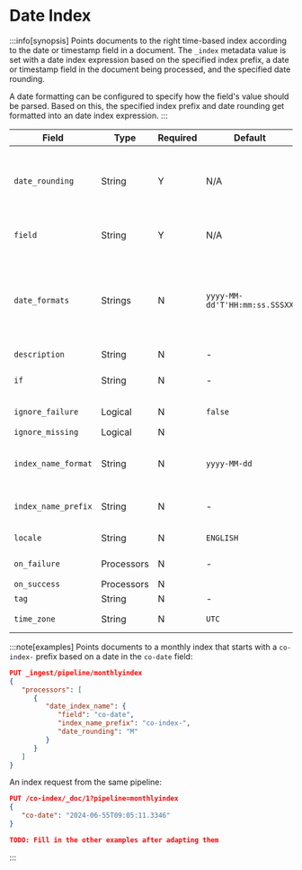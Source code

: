 # Date Index

:::info[synopsis]
Points documents to the right time-based index according to the date or timestamp field in a document. The `_index` metadata value is set with a date index expression based on the specified index prefix, a date or timestamp field in the document being processed, and the specified date rounding.

A date formatting can be configured to specify how the field's value should be parsed. Based on this, the specified index prefix and date rounding get formatted into an date index expression.
:::

|Field|Type|Required|Default|Description|
|---|---|---|---|---|
|`date_rounding`|String|Y|N/A|Rounding logic. Valid values: `y`, `M`, `w`, `d`, `h`, `m`, `s` (year, month, week, day, hour, minute, second)|
|`field`|String|Y|N/A|The field to get the date or timestamp from|
|`date_formats`|Strings|N|`yyyy-MM-dd'T'HH:mm:ss.SSSXX`|Expected date format for parsing dates/timestamps. Valid formats: Java time pattern, ISO8601, UNIX, UNIX_MS, or TAI64N|
|`description`|String|N|-|Explanatory note|
|`if`|String|N|-|Condition to be met to execute the processor|
|`ignore_failure`|Logical|N|`false`|See [Handling Failures](../pipes/handling-failures.md)|
|`ignore_missing`|Logical|N|||
|`index_name_format`|String|N|`yyyy-MM-dd`|Format to use to print the parsed date. Expects a valid Java pattern.|
|`index_name_prefix`|String|N|-|Prefix of the index to be prepended to the printed date|
|`locale`|String|N|`ENGLISH`|Locale to use to parse the date|
|`on_failure`|Processors|N|-|See [Handling Failures](../pipes/handling-failures.md)|
|`on_success`|Processors|N|||
|`tag`|String|N|-|Identifier|
|`time_zone`|String|N|`UTC`|Timezone to use to parse the date|

:::note[examples]
Points documents to a monthly index that starts with a `co-index-` prefix based on a date in the `co-date` field:

```json
PUT _ingest/pipeline/monthlyindex
{
   "processors": [
      {
         "date_index_name": {
            "field": "co-date",
            "index_name_prefix": "co-index-",
            "date_rounding": "M"
         }
      }
   ]
}
```

An index request from the same pipeline:

```json
PUT /co-index/_doc/1?pipeline=monthlyindex
{
   "co-date": "2024-06-55T09:05:11.3346"
}

TODO: Fill in the other examples after adapting them

```
:::
